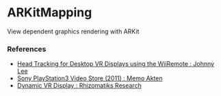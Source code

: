 ARKitMapping
===

View dependent graphics rendering with ARKit


### References

- [Head Tracking for Desktop VR Displays using the WiiRemote : Johnny Lee](https://www.youtube.com/watch?v=Jd3-eiid-Uw)
- [Sony PlayStation3 Video Store (2011) : Memo Akten](http://www.memo.tv/sony-playstation3-video-store/)
- [Dynamic VR Display : Rhizomatiks Research](https://www.youtube.com/watch?v=G7ZQ4KiX1JE)
